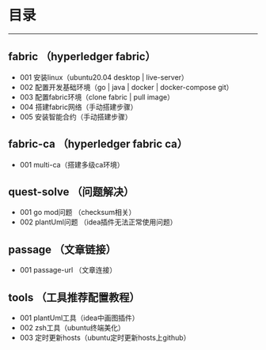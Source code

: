 # 目录

------

## fabric （hyperledger fabric）

* 001 安装linux（ubuntu20.04 desktop | live-server）
* 002 配置开发基础环境（go | java | docker | docker-compose git）
* 003 配置fabric环境（clone fabric | pull image）
* 004 搭建fabric网络（手动搭建步骤）
* 005 安装智能合约（手动搭建步骤）

## fabric-ca （hyperledger fabric ca）

* 001 multi-ca（搭建多级ca环境）

## quest-solve （问题解决）

* 001 go mod问题 （checksum相关）
* 002 plantUml问题 （idea插件无法正常使用问题）

## passage （文章链接）

* 001 passage-url （文章连接）

## tools （工具推荐配置教程）

* 001 plantUml工具（idea中画图插件）
* 002 zsh工具（ubuntu终端美化）
* 003 定时更新hosts（ubuntu定时更新hosts上github）
